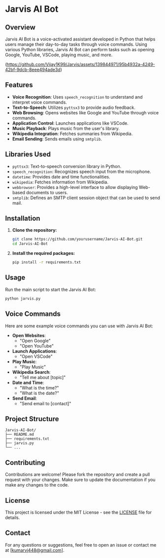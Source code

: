 
# Jarvis AI Bot

## Overview

Jarvis AI Bot is a voice-activated assistant developed in Python that helps users manage their day-to-day tasks through voice commands. Using various Python libraries, Jarvis AI Bot can perform tasks such as opening Google, YouTube, VSCode, playing music, and more.

(https://github.com/Vijay1K99/Jarvis/assets/139844971/95b4932a-4249-42bf-9dcb-8eee494ade3d)



## Features

- **Voice Recognition**: Uses `speech_recognition` to understand and interpret voice commands.
- **Text-to-Speech**: Utilizes `pyttsx3` to provide audio feedback.
- **Web Browsing**: Opens websites like Google and YouTube through voice commands.
- **Application Control**: Launches applications like VSCode.
- **Music Playback**: Plays music from the user's library.
- **Wikipedia Integration**: Fetches summaries from Wikipedia.
- **Email Sending**: Sends emails using `smtplib`.

## Libraries Used

- `pyttsx3`: Text-to-speech conversion library in Python.
- `speech_recognition`: Recognizes speech input from the microphone.
- `datetime`: Provides date and time functionalities.
- `wikipedia`: Fetches information from Wikipedia.
- `webbrowser`: Provides a high-level interface to allow displaying Web-based documents to users.
- `smtplib`: Defines an SMTP client session object that can be used to send mail.

## Installation

1. **Clone the repository:**
    ```sh
    git clone https://github.com/yourusername/Jarvis-AI-Bot.git
    cd Jarvis-AI-Bot
    ```

2. **Install the required packages:**
    ```sh
    pip install -r requirements.txt
    ```

## Usage

Run the main script to start the Jarvis AI Bot:
```sh
python jarvis.py
```

## Voice Commands

Here are some example voice commands you can use with Jarvis AI Bot:

- **Open Websites**: 
    - "Open Google"
    - "Open YouTube"
- **Launch Applications**:
    - "Open VSCode"
- **Play Music**:
    - "Play Music"
- **Wikipedia Search**:
    - "Tell me about [topic]"
- **Date and Time**:
    - "What is the time?"
    - "What is the date?"
- **Send Email**:
    - "Send email to [contact]"

## Project Structure

```plaintext
Jarvis-AI-Bot/
├── README.md
├── requirements.txt
├── jarvis.py
└── ...
```

## Contributing

Contributions are welcome! Please fork the repository and create a pull request with your changes. Make sure to update the documentation if you make any changes to the code.

## License

This project is licensed under the MIT License - see the [LICENSE](LICENSE) file for details.

## Contact

For any questions or suggestions, feel free to open an issue or contact me at [kumarvj448@gmail.com].

